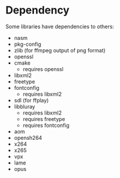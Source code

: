 # Dependency
Some libraries have dependencies to others:
- nasm
- pkg-config
- zlib (for ffmpeg output of png format)
- openssl
- cmake
    - requires openssl
- libxml2
- freetype
- fontconfig
    - requires libxml2
- sdl (for ffplay)
- libbluray
    - requires libxml2
    - requires freetype
    - requires fontconfig
- aom
- opensh264
- x264
- x265
- vpx
- lame
- opus
